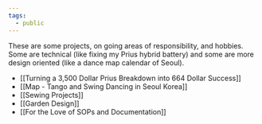 ```yaml
---
tags:
  - public
---
```

These are some projects, on going areas of responsibility, and hobbies. Some are technical (like fixing my Prius hybrid battery) and some are more design oriented (like a dance map calendar of Seoul).

- [[Turning a 3,500 Dollar Prius Breakdown into 664 Dollar Success]]
- [[Map - Tango and Swing Dancing in Seoul Korea]]
- [[Sewing Projects]]
- [[Garden Design]]
- [[For the Love of SOPs and Documentation]]



